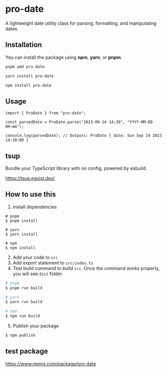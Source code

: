 # pro-date

A lightweight date utility class for parsing, formatting, and manipulating dates.

## Installation

You can install the package using **npm**, **yarn**, or **pnpm**.

```bash
pnpm add pro-date

yarn install pro-date

npm install pro-date
```

## Usage

```tsx
import { ProDate } from "pro-date";

const parsedDate = ProDate.parse("2023-09-24 14:30", "YYYY-MM-DD HH:mm");

console.log(parsedDate); // Outputs: ProDate { date: Sun Sep 24 2023 14:30:00 }
```

## tsup

Bundle your TypeScript library with no config, powered by esbuild.

https://tsup.egoist.dev/

## How to use this

1. install dependencies

```
# pnpm
$ pnpm install

# yarn
$ yarn install

# npm
$ npm install
```

2. Add your code to `src`
3. Add export statement to `src/index.ts`
4. Test build command to build `src`.
   Once the command works properly, you will see `dist` folder.

```zsh
# pnpm
$ pnpm run build

# yarn
$ yarn run build

# npm
$ npm run build
```

5. Publish your package

```zsh
$ npm publish
```

## test package

https://www.npmjs.com/package/pro-date
